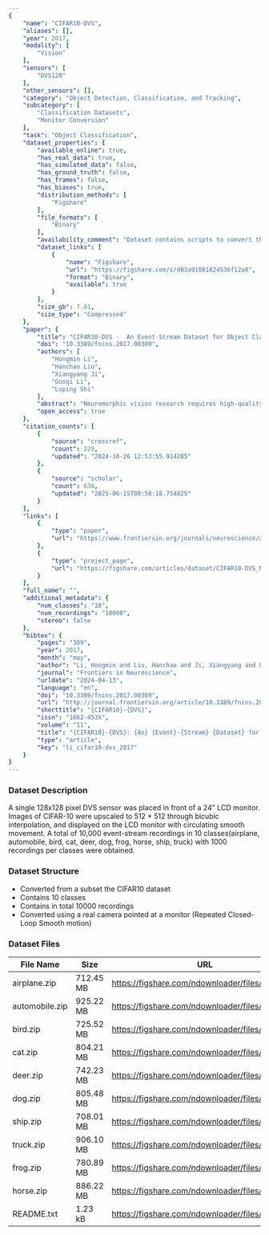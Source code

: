 ```yaml
---
{
    "name": "CIFAR10-DVS",
    "aliases": [],
    "year": 2017,
    "modality": [
        "Vision"
    ],
    "sensors": [
        "DVS128"
    ],
    "other_sensors": [],
    "category": "Object Detection, Classification, and Tracking",
    "subcategory": [
        "Classification Datasets",
        "Monitor Conversion"
    ],
    "task": "Object Classification",
    "dataset_properties": {
        "available_online": true,
        "has_real_data": true,
        "has_simulated_data": false,
        "has_ground_truth": false,
        "has_frames": false,
        "has_biases": true,
        "distribution_methods": [
            "Figshare"
        ],
        "file_formats": [
            "Binary"
        ],
        "availability_comment": "Dataset contains scripts to convert the data to Matlab format",
        "dataset_links": [
            {
                "name": "Figshare",
                "url": "https://figshare.com/s/d03a91081824536f12a8",
                "format": "Binary",
                "available": true
            }
        ],
        "size_gb": 7.81,
        "size_type": "Compressed"
    },
    "paper": {
        "title": "CIFAR10-DVS -  An Event-Stream Dataset for Object Classification",
        "doi": "10.3389/fnins.2017.00309",
        "authors": [
            "Hongmin Li",
            "Hanchao Liu",
            "Xiangyang Ji",
            "Guoqi Li",
            "Luping Shi"
        ],
        "abstract": "Neuromorphic vision research requires high-quality and appropriately challenging event-stream datasets to support continuous improvement of algorithms and methods. However, creating event-stream datasets is a time-consuming task, which needs to be recorded using the neuromorphic cameras. Currently, there are limited event-stream datasets available. In this work, by utilizing the popular computer vision dataset CIFAR-10, we converted 10,000 frame-based images into 10,000 event streams using a dynamic vision sensor (DVS), providing an event-stream dataset of intermediate dif\ufb01culty in 10 different classes, named as \u201cCIFAR10-DVS.\u201d The conversion of event-stream dataset was implemented by a repeated closed-loop smooth (RCLS) movement of frame-based images. Unlike the conversion of frame-based images by moving the camera, the image movement is more realistic in respect of its practical applications. The repeated closed-loop image movement generates rich local intensity changes in continuous time which are quantized by each pixel of the DVS camera to generate events. Furthermore, a performance benchmark in event-driven object classi\ufb01cation is provided based on state-of-the-art classi\ufb01cation algorithms. This work provides a large event-stream dataset and an initial benchmark for comparison, which may boost algorithm developments in even-driven pattern recognition and object classi\ufb01cation.",
        "open_access": true
    },
    "citation_counts": [
        {
            "source": "crossref",
            "count": 229,
            "updated": "2024-10-26 12:53:55.914285"
        },
        {
            "source": "scholar",
            "count": 630,
            "updated": "2025-06-15T08:58:18.754825"
        }
    ],
    "links": [
        {
            "type": "paper",
            "url": "https://www.frontiersin.org/journals/neuroscience/articles/10.3389/fnins.2017.00309/full"
        },
        {
            "type": "project_page",
            "url": "https://figshare.com/articles/dataset/CIFAR10-DVS_New/4724671/2"
        }
    ],
    "full_name": "",
    "additional_metadata": {
        "num_classes": "10",
        "num_recordings": "10000",
        "stereo": false
    },
    "bibtex": {
        "pages": "309",
        "year": 2017,
        "month": "may",
        "author": "Li, Hongmin and Liu, Hanchao and Ji, Xiangyang and Li, Guoqi and Shi, Luping",
        "journal": "Frontiers in Neuroscience",
        "urldate": "2024-04-13",
        "language": "en",
        "doi": "10.3389/fnins.2017.00309",
        "url": "http://journal.frontiersin.org/article/10.3389/fnins.2017.00309/full",
        "shorttitle": "{CIFAR10}-{DVS}",
        "issn": "1662-453X",
        "volume": "11",
        "title": "{CIFAR10}-{DVS}: {An} {Event}-{Stream} {Dataset} for {Object} {Classification}",
        "type": "article",
        "key": "li_cifar10-dvs_2017"
    }
}
---
```



### Dataset Description 

A single 128x128 pixel DVS sensor was placed in front of a 24" LCD monitor. Images of CIFAR-10 were upscaled to 512 * 512 through bicubic interpolation, and displayed on the LCD monitor with circulating smooth movement. A total of 10,000 event-stream recordings in 10 classes(airplane, automobile, bird, cat, deer, dog, frog, horse, ship, truck) with 1000 recordings per classes were obtained.

### Dataset Structure
- Converted from a subset the CIFAR10 dataset
- Contains 10 classes
- Contains in total 10000 recordings
- Converted using a real camera pointed at a monitor (Repeated Closed-Loop Smooth motion)

### Dataset Files

| File Name      | Size      | URL                                            |
| -------------- | --------- | ---------------------------------------------- |
| airplane.zip   | 712.45 MB | https://figshare.com/ndownloader/files/7712788 |
| automobile.zip | 925.22 MB | https://figshare.com/ndownloader/files/7712791 |
| bird.zip       | 725.52 MB | https://figshare.com/ndownloader/files/7712794 |
| cat.zip        | 804.21 MB | https://figshare.com/ndownloader/files/7712812 |
| deer.zip       | 742.23 MB | https://figshare.com/ndownloader/files/7712815 |
| dog.zip        | 805.48 MB | https://figshare.com/ndownloader/files/7712818 |
| ship.zip       | 708.01 MB | https://figshare.com/ndownloader/files/7712836 |
| truck.zip      | 906.10 MB | https://figshare.com/ndownloader/files/7712839 |
| frog.zip       | 780.89 MB | https://figshare.com/ndownloader/files/7712842 |
| horse.zip      | 886.22 MB | https://figshare.com/ndownloader/files/7712851 |
| README.txt     | 1.23 kB   | https://figshare.com/ndownloader/files/7713487 |